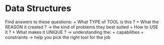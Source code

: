 # Data Structures
Find answers to these questions: 
    + What TYPE of TOOL is this ?
    + What the REASON it created ? 
        -> the kind of problems they best suited 
    + How to USE it ? 
    + What makes it UNIQUE ? 
        -> understanding the: 
            + capabilities 
            + constraints 
            -> help you pick the right tool for the job 